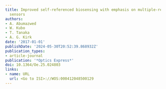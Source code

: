 ```yaml
---
title: Improved self-referenced biosensing with emphasis on multiple-resonance nanorod
  sensors
authors:
- A. Abumazwed
- W. Kubo
- T. Tanaka
- A. G. Kirk
date: '2017-01-01'
publishDate: '2024-05-30T20:52:39.868932Z'
publication_types:
- article-journal
publication: '*Optics Express*'
doi: 10.1364/Oe.25.024803
links:
- name: URL
  url: <Go to ISI>://WOS:000412048500129
---
```

